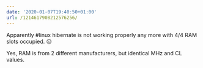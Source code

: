 ```yaml
---
date: '2020-01-07T19:40:50+01:00'
url: /1214617908212576256/
---
```

Apparently #linux hibernate is not working properly any more with 4/4 RAM slots occupied. 😒

Yes, RAM is from 2 different manufacturers, but identical MHz and CL values.
